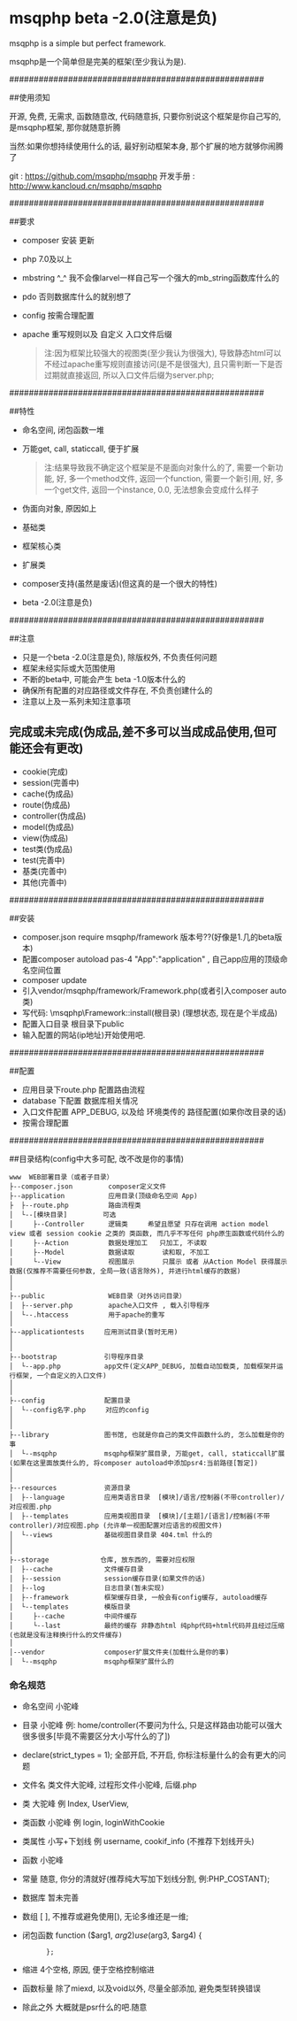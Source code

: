 msqphp beta -2.0(注意是负)
==========================

msqphp is a simple but perfect framework.

msqphp是一个简单但是完美的框架(至少我认为是).

####################################################

##使用须知

开源, 免费, 无需求, 函数随意改, 代码随意拆, 只要你别说这个框架是你自己写的, 是msqphp框架, 那你就随意折腾

当然:如果你想持续使用什么的话, 最好别动框架本身, 那个扩展的地方就够你闹腾了

git : https://github.com/msqphp/msqphp
开发手册 : http://www.kancloud.cn/msqphp/msqphp

####################################################

##要求

+ composer 安装 更新
+ php 7.0及以上
+ mbstring ^_^ 我不会像larvel一样自己写一个强大的mb_string函数库什么的
+ pdo 否则数据库什么的就别想了
+ config 按需合理配置
+ apache 重写规则以及 自定义 入口文件后缀
    
    > 注:因为框架比较强大的视图类(至少我认为很强大), 导致静态html可以不经过apache重写规则直接访问(是不是很强大), 且只需判断一下是否过期就直接返回, 所以入口文件后缀为server.php;


####################################################

##特性


+ 命名空间, 闭包函数一堆
+ 万能get, call, staticcall, 便于扩展

    > 注:结果导致我不确定这个框架是不是面向对象什么的了, 需要一个新功能, 好, 多一个method文件, 返回一个function, 需要一个新引用, 好, 多一个get文件, 返回一个instance, 0.0, 无法想象会变成什么样子
    
+ 伪面向对象, 原因如上
+ 基础类
+ 框架核心类
+ 扩展类
+ composer支持(虽然是废话)(但这真的是一个很大的特性)
+ beta -2.0(注意是负)



####################################################

##注意


+ 只是一个beta -2.0(注意是负), 除版权外, 不负责任何问题
+ 框架未经实际或大范围使用
+ 不断的beta中, 可能会产生 beta -1.0版本什么的
+ 确保所有配置的对应路径或文件存在, 不负责创建什么的
+ 注意以上及一系列未知注意事项

## 完成或未完成(伪成品,差不多可以当成成品使用,但可能还会有更改)
+ cookie(完成)
+ session(完善中)
+ cache(伪成品)
+ route(伪成品)
+ controller(伪成品)
+ model(伪成品)
+ view(伪成品)
+ test类(伪成品)
+ test(完善中)
+ 基类(完善中)
+ 其他(完善中)

####################################################

##安装

+ composer.json require msqphp/framework 版本号??(好像是1.几的beta版本)
+ 配置composer autoload pas-4 "App":"application" , 自己app应用的顶级命名空间位置
+ composer update
+ 引入vendor/msqphp/framework/Framework.php(或者引入composer auto类)
+ 写代码: \msqphp\Framework::install(根目录) (理想状态, 现在是个半成品)
+ 配置入口目录 根目录下public
+ 输入配置的网站(ip地址)开始使用吧.

####################################################

##配置

+ 应用目录下route.php        配置路由流程
+ database     下配置 数据库相关情况
+ 入口文件配置 APP_DEBUG, 以及给 环境类传的 路径配置(如果你改目录的话)
+ 按需合理配置

####################################################

##目录结构(config中大多可配, 改不改是你的事情)


~~~
www  WEB部署目录（或者子目录）
├--composer.json         composer定义文件
├--application           应用目录(顶级命名空间 App)
├  ├--route.php          路由流程类
│  └--[模块目录]         可选
│     ├--Controller      逻辑类     希望且愿望 只存在调用 action model view 或者 session cookie 之类的 类函数, 而几乎不写任何 php原生函数或代码什么的
│     ├--Action          数据处理加工   只加工, 不读取
│     ├--Model           数据读取       读和取, 不加工
│     └--View            视图展示       只展示 或者 从Action Model 获得展示数据(仅推荐不需要任何参数, 全局一致(语言除外), 并进行html缓存的数据)
│
│
├--public                WEB目录（对外访问目录）
│  ├--server.php         apache入口文件 , 载入引导程序
│  └--.htaccess          用于apache的重写
│
├--applicationtests     应用测试目录(暂时无用)
│
│
├--bootstrap            引导程序目录
│  └--app.php           app文件(定义APP_DEBUG, 加载自动加载类, 加载框架并运行框架, 一个自定义的入口文件)
│
│
├--config               配置目录
│  └--config名字.php     对应的config
│
│
├--library              图书馆, 也就是你自己的类文件函数什么的, 怎么加载是你的事
│  └--msqphp            msqphp框架扩展目录, 万能get, call, staticcall扩展(如果在这里面放类什么的, 将composer autoload中添加psr4:当前路径[暂定])
│
│
├--resources            资源目录
│  ├--language          应用类语言目录  [模块]/语言/控制器(不带controller)/对应视图.php
│  ├--templates         应用类视图目录  [模块]/[主题]/[语言]/控制器(不带controller)/对应视图.php (允许单一视图配置对应语言的视图文件)
│  └--views             基础视图目录目录 404.tml 什么的
│
│
├--storage             仓库, 放东西的, 需要对应权限
│  ├--cache             文件缓存目录
│  ├--session           session缓存目录(如果文件的话)
│  ├--log               日志目录(暂未实现)
│  ├--framework         框架缓存目录, 一般会有config缓存, autoload缓存
│  └--templates         模版目录
│     ├--cache          中间件缓存
│     └--last           最终的缓存 非静态html 纯php代码+html代码并且经过压缩(也就是没有注释换行什么的文件缓存)
│
│--vendor               composer扩展文件夹(加载什么是你的事)
│  └--msqphp            msqphp框架扩展什么的
~~~


### 命名规范

+ 命名空间 小驼峰

+ 目录     小驼峰 例: home/controller(不要问为什么, 只是这样路由功能可以强大很多很多[毕竟不需要区分大小写什么的了])

+ declare(strict_types = 1); 全部开启, 不开启, 你标注标量什么的会有更大的问题

+ 文件名   类文件大驼峰, 过程形文件小驼峰, 后缀.php

+ 类       大驼峰 例 Index, UserView, 

+ 类函数   小驼峰  例  login, loginWithCookie

+ 类属性   小写+下划线 例 username, cookif_info (不推荐下划线开头)

+ 函数     小驼峰

+ 常量     随意, 你分的清就好(推荐纯大写加下划线分割, 例:PHP_COSTANT);

+ 数据库   暂未完善

+ 数组     [ ], 不推荐或避免使用[), 无论多维还是一维;

+ 闭包函数  function ($arg1, $arg2) use ($arg3, $arg4) {
    
            };

+ 缩进     4个空格, 原因, 便于空格控制缩进

+ 函数标量 除了miexd, 以及void以外, 尽量全部添加, 避免类型转换错误

+ 除此之外 大概就是psr什么的吧.随意

